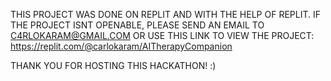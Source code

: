 THIS PROJECT WAS DONE ON REPLIT AND WITH THE HELP OF REPLIT. IF THE PROJECT ISNT OPENABLE, PLEASE SEND AN EMAIL TO C4RLOKARAM@GMAIL.COM OR USE THIS LINK TO VIEW THE PROJECT: https://replit.com/@carlokaram/AITherapyCompanion

THANK YOU FOR HOSTING THIS HACKATHON! :)
